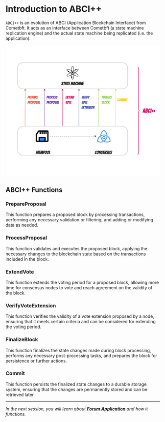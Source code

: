 # Introduction to ABCI++

`ABCI++` is an evolution of ABCI (Application Blockchain Interface) from Cometbft. It acts as an interface between Cometbft (a state machine replication engine) and the actual state machine being replicated (i.e. the application).

![ABCI++](images/ABCI++.jpg)

## ABCI++ Functions

### PrepareProposal

This function prepares a proposed block by processing transactions, performing any necessary validation or filtering, and adding or modifying data as needed.

### ProcessProposal

This function validates and executes the proposed block, applying the necessary changes to the blockchain state based on the transactions included in the block.

### ExtendVote

This function extends the voting period for a proposed block, allowing more time for consensus nodes to vote and reach agreement on the validity of the block.

### VerifyVoteExtension

This function verifies the validity of a vote extension proposed by a node, ensuring that it meets certain criteria and can be considered for extending the voting period.

### FinalizeBlock

This function finalizes the state changes made during block processing, performs any necessary post-processing tasks, and prepares the block for persistence or further actions.

### Commit

This function persists the finalized state changes to a durable storage system, ensuring that the changes are permanently stored and can be retrieved later.

---------------

*In the next session, you will learn about [**Forum Application**](./2.intro-forumApp.md) and how it functions.*
